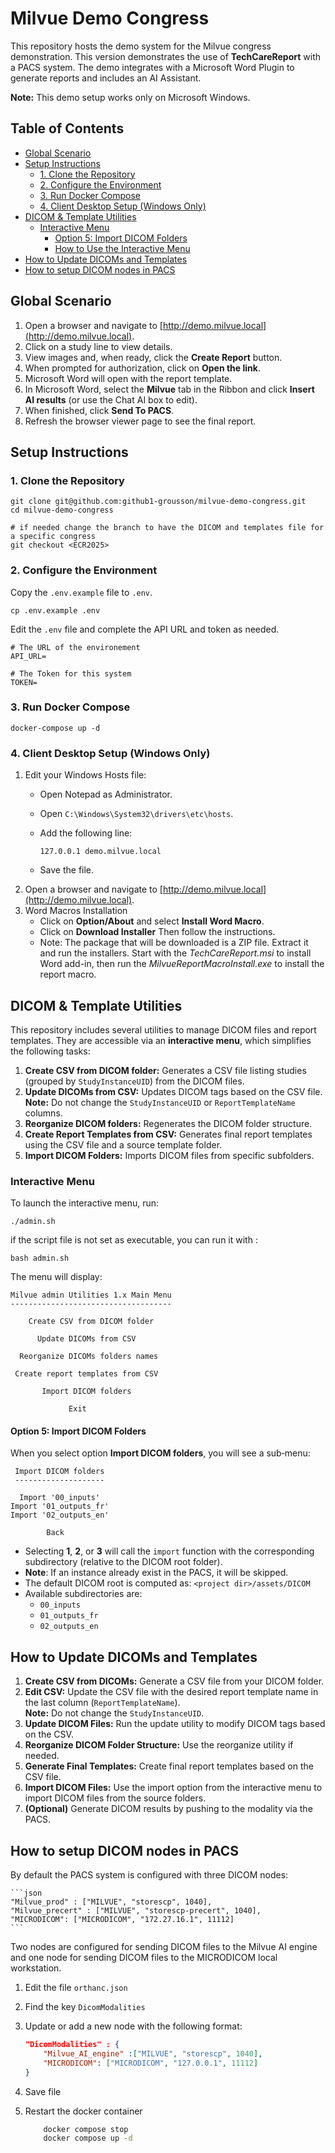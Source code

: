
# Milvue Demo Congress

This repository hosts the demo system for the Milvue congress demonstration. This version demonstrates the use of **TechCareReport** with a PACS system.
The demo integrates with a Microsoft Word Plugin to generate reports and includes an AI Assistant.

**Note:** This demo setup works only on Microsoft Windows.

## Table of Contents

- [Global Scenario](#global-scenario)
- [Setup Instructions](#setup-instructions)
  - [1. Clone the Repository](#1-clone-the-repository)
  - [2. Configure the Environment](#2-configure-the-environment)
  - [3. Run Docker Compose](#3-run-docker-compose)
  - [4. Client Desktop Setup (Windows Only)](#4-client-desktop-setup-windows-only)
- [DICOM & Template Utilities](#dicom--template-utilities)
  - [Interactive Menu](#interactive-menu)
    - [Option 5: Import DICOM Folders](#option-5-import-dicom-folders)
    - [How to Use the Interactive Menu](#how-to-use-the-interactive-menu)
- [How to Update DICOMs and Templates](#how-to-update-dicoms-and-templates)
- [How to setup DICOM nodes in PACS](#how-to-setup-dicom-nodes-in-pacs)

## Global Scenario


1.  Open a browser and navigate to [http://demo.milvue.local](http://demo.milvue.local).
2.  Click on a study line to view details.
3.  View images and, when ready, click the **Create Report** button.
4.  When prompted for authorization, click on **Open the link**.
5.  Microsoft Word will open with the report template.
6.  In Microsoft Word, select the **Milvue** tab in the Ribbon and click **Insert AI results** (or use the Chat AI box to edit).
7.  When finished, click **Send To PACS**.
8.  Refresh the browser viewer page to see the final report.

## Setup Instructions


### 1\. Clone the Repository

    
    git clone git@github.com:github1-grousson/milvue-demo-congress.git
    cd milvue-demo-congress
    
    # if needed change the branch to have the DICOM and templates file for a specific congress
    git checkout <ECR2025>
    

### 2\. Configure the Environment

Copy the `.env.example` file to `.env`.

    cp .env.example .env

Edit the `.env` file and complete the API URL and token as needed.

    # The URL of the environement
    API_URL=

    # The Token for this system
    TOKEN=

### 3\. Run Docker Compose

    docker-compose up -d
    

### 4\. Client Desktop Setup (Windows Only)

1.  Edit your Windows Hosts file:
    *   Open Notepad as Administrator.
    *   Open `C:\Windows\System32\drivers\etc\hosts`.
    *   Add the following line:
        
            127.0.0.1 demo.milvue.local
        
    *   Save the file.
2.  Open a browser and navigate to [http://demo.milvue.local](http://demo.milvue.local).
3.  Word Macros Installation
    *   Click on **Option/About** and select **Install Word Macro**.
    *   Click on **Download Installer** Then follow the instructions.
    *   Note: The package that will be downloaded is a ZIP file. Extract it and run the installers. Start with the *TechCareReport.msi* to install Word add-in, then run the *MilvueReportMacroInstall.exe* to install the report macro.

## DICOM & Template Utilities


This repository includes several utilities to manage DICOM files and report templates. They are accessible via an **interactive menu**, which simplifies the following tasks:

1.  **Create CSV from DICOM folder:** Generates a CSV file listing studies (grouped by `StudyInstanceUID`) from the DICOM files.
2.  **Update DICOMs from CSV:** Updates DICOM tags based on the CSV file. **Note:** Do not change the `StudyInstanceUID` or `ReportTemplateName` columns.
3.  **Reorganize DICOM folders:** Regenerates the DICOM folder structure.
4.  **Create Report Templates from CSV:** Generates final report templates using the CSV file and a source template folder.
5.  **Import DICOM Folders:** Imports DICOM files from specific subfolders.

### Interactive Menu

To launch the interactive menu, run:

    
    ./admin.sh

if the script file is not set as executable, you can run it with :

    bash admin.sh
    

The menu will display:

    Milvue admin Utilities 1.x Main Menu
    ------------------------------------

        Create CSV from DICOM folder

          Update DICOMs from CSV

      Reorganize DICOMs folders names

     Create report templates from CSV

           Import DICOM folders

                 Exit
    

#### Option 5: Import DICOM Folders

When you select option **Import DICOM folders**, you will see a sub‐menu:

     Import DICOM folders
     --------------------

      Import '00_inputs'
    Import '01_outputs_fr'
    Import '02_outputs_en'
     
            Back
    
    
*   Selecting **1**, **2**, or **3** will call the `import` function with the corresponding subdirectory (relative to the DICOM root folder).
*   **Note**: If an instance already exist in the PACS, it will be skipped.
*   The default DICOM root is computed as: `<project dir>/assets/DICOM`
*   Available subdirectories are:
    *   `00_inputs`
    *   `01_outputs_fr`
    *   `02_outputs_en`   


## How to Update DICOMs and Templates

1.  **Create CSV from DICOMs:** Generate a CSV file from your DICOM folder.
2.  **Edit CSV:** Update the CSV file with the desired report template name in the last column (`ReportTemplateName`).  
    **Note:** Do not change the `StudyInstanceUID`.
3.  **Update DICOM Files:** Run the update utility to modify DICOM tags based on the CSV.
4.  **Reorganize DICOM Folder Structure:** Use the reorganize utility if needed.
5.  **Generate Final Templates:** Create final report templates based on the CSV file.
6.  **Import DICOM Files:** Use the import option from the interactive menu to import DICOM files from the source folders.
7.  **(Optional)** Generate DICOM results by pushing to the modality via the PACS.

## How to setup DICOM nodes in PACS

By default the PACS system is configured with three DICOM nodes:

    ```json
    "Milvue_prod" : ["MILVUE", "storescp", 1040],
    "Milvue_precert" : ["MILVUE", "storescp-precert", 1040],
    "MICRODICOM": ["MICRODICOM", "172.27.16.1", 11112]
    ```

Two nodes are configured for sending DICOM files to the Milvue AI engine and one node for sending DICOM files to the MICRODICOM local workstation.

1. Edit the file `orthanc.json`
2. Find the key `DicomModalities`
3. Update or add a new node with the following format:

    ```json
    "DicomModalities" : {
        "Milvue_AI_engine" :["MILVUE", "storescp", 1040],
        "MICRODICOM": ["MICRODICOM", "127.0.0.1", 11112]
    }
    ```
4. Save file
5. Restart the docker container
    ```bash
        docker compose stop
        docker compose up -d
    ```
